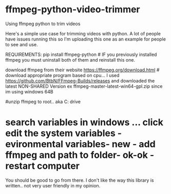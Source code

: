 # ffmpeg-python-video-trimmer
Using ffmpeg python to trim videos

Here's a simple use case for trimming videos with python.  A lot of people have issues running this so I'm uploading this one as an example 
for people to see and use.  

REQUIREMENTS:
pip install ffmpeg-python    # IF you previously installed ffmpeg you must uninstall both of them and reinstall this one. 

download ffmpeg from their website https://ffmpeg.org/download.html  # download appropriate program based on cpu... I used https://github.com/BtbN/FFmpeg-Builds/releases and downloaded the latest NON-SHARED Version
ex ffmpeg-master-latest-win64-gpl.zip   since im using windows 64B

#unzip ffmpeg to root.. aka C: drive

# search variables in windows ... click edit the system variables -evironmental variables- new - add ffmpeg and path to folder- ok-ok -restart computer

You should be good to go from there.  I don't like the way this library is written.. not very user friendly in my opinion.  
